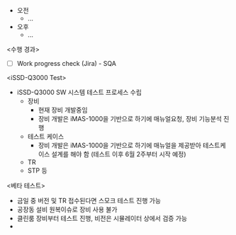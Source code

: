 - 오전
	- ...
- 오후
	- ...

<수행 경과>
- [ ] Work progress check (Jira) - SQA

\<iSSD-Q3000 Test>
- iSSD-Q3000 SW 시스템 테스트 프로세스 수립
	- 장비
		- 현재 장비 개발중임
		- 장비 개발은 iMAS-1000을 기반으로 하기에 매뉴얼요청, 장비 기능분석 진행
	- 테스트 케이스
		- 장비 개발은 iMAS-1000을 기반으로 하기에 매뉴얼을 제공받아 테스트케이스 설계를 해야 함 (테스트 이후 6월 2주부터 시작 예정)
	- TR
	- STP 등

<베타 테스트>
- 금일 중 버전 및 TR 접수된다면 스모크 테스트 진행 가능
- 공장동 설비 원복이슈로 장비 사용 불가
- 클린룸 장비부터 테스트 진행, 비전은 시뮬레이터 상에서 검증 가능
- 